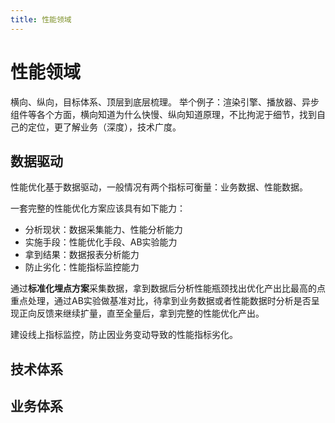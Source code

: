 ```yaml
---
title: 性能领域
---
```


# 性能领域
横向、纵向，目标体系、顶层到底层梳理。
举个例子：渲染引擎、播放器、异步组件等各个方面，横向知道为什么快慢、纵向知道原理，不比拘泥于细节，找到自己的定位，更了解业务（深度），技术广度。




## 数据驱动
性能优化基于数据驱动，一般情况有两个指标可衡量：业务数据、性能数据。

一套完整的性能优化方案应该具有如下能力：

* 分析现状：数据采集能力、性能分析能力
* 实施手段：性能优化手段、AB实验能力
* 拿到结果：数据报表分析能力
* 防止劣化：性能指标监控能力

通过**标准化埋点方案**采集数据，拿到数据后分析性能瓶颈找出优化产出比最高的点重点处理，通过AB实验做基准对比，待拿到业务数据或者性能数据时分析是否呈现正向反馈来继续扩量，直至全量后，拿到完整的性能优化产出。

建设线上指标监控，防止因业务变动导致的性能指标劣化。



## 技术体系



## 业务体系

